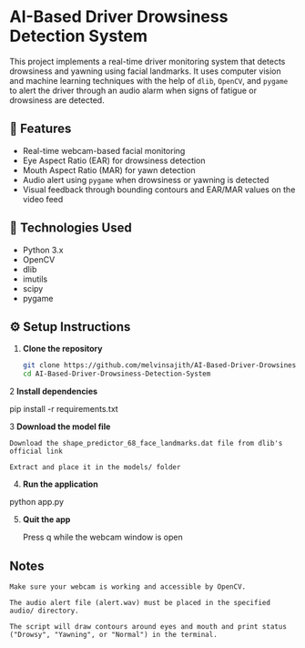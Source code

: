 # AI-Based Driver Drowsiness Detection System

This project implements a real-time driver monitoring system that detects drowsiness and yawning using facial landmarks. It uses computer vision and machine learning techniques with the help of `dlib`, `OpenCV`, and `pygame` to alert the driver through an audio alarm when signs of fatigue or drowsiness are detected.

## 🚀 Features

- Real-time webcam-based facial monitoring
- Eye Aspect Ratio (EAR) for drowsiness detection
- Mouth Aspect Ratio (MAR) for yawn detection
- Audio alert using `pygame` when drowsiness or yawning is detected
- Visual feedback through bounding contours and EAR/MAR values on the video feed

## 🧠 Technologies Used

- Python 3.x
- OpenCV
- dlib
- imutils
- scipy
- pygame


## ⚙️ Setup Instructions

1. **Clone the repository**
   ```bash
   git clone https://github.com/melvinsajith/AI-Based-Driver-Drowsiness-Detection-System.git
   cd AI-Based-Driver-Drowsiness-Detection-System


2 **Install dependencies**

pip install -r requirements.txt

3 **Download the model file**

    Download the shape_predictor_68_face_landmarks.dat file from dlib's official link

    Extract and place it in the models/ folder

4. **Run the application**

python app.py

5. **Quit the app**

    Press q while the webcam window is open


## Notes

    Make sure your webcam is working and accessible by OpenCV.

    The audio alert file (alert.wav) must be placed in the specified audio/ directory.

    The script will draw contours around eyes and mouth and print status ("Drowsy", "Yawning", or "Normal") in the terminal.

